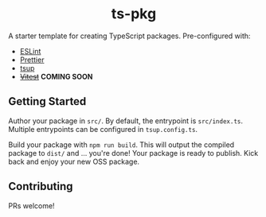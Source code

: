 <h1 align="center">ts-pkg</h1>

A starter template for creating TypeScript packages. Pre-configured with:

- [ESLint](https://eslint.org/)
- [Prettier](https://prettier.io/)
- [tsup](https://tsup.egoist.dev/)
- ~~[Vitest](https://vitest.dev/)~~ **COMING SOON**

## Getting Started

Author your package in `src/`. By default, the entrypoint is `src/index.ts`. Multiple entrypoints can be configured in `tsup.config.ts`.

Build your package with `npm run build`. This will output the compiled package to `dist/` and ... you're done! Your package is ready to publish. Kick back and enjoy your new OSS package.

## Contributing

PRs welcome!
